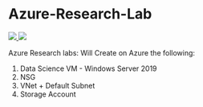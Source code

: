 # Azure-Research-Lab

<a href="https://portal.azure.com/#create/Microsoft.Template/uri/https://raw.githubusercontent.com/shachafc/Azure-Research-Lab/master/template.json" target="_blank">
  <img src="https://aka.ms/deploytoazurebutton"/>
</a>

<a href="http://armviz.io/#/?load=https://raw.githubusercontent.com/shachafc/Azure-Research-Lab/master/template.json" target="_blank">
  <img src="http://armviz.io/visualizebutton.png"/>
</a>


Azure Research labs:
Will Create on Azure the following:

1. Data Science VM - Windows Server 2019
2. NSG
3. VNet + Default Subnet
4. Storage Account


